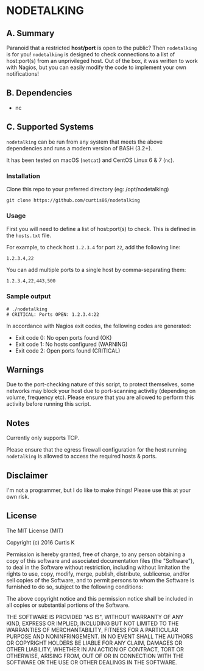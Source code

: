 #  NODETALKING

## A. Summary

Paranoid that a restricted **host/port** is open to the public? Then `nodetalking` is for you! `nodetalking` is designed to check connections to a list of host:port(s) from an unprivileged host. Out of the box, it was written to work with Nagios, but you can easily modify the code to implement your own notifications!

## B. Dependencies

 * nc

## C. Supported Systems

`nodetalking` can be run from any system that meets the above dependencies and runs a modern version of BASH (3.2+).

It has been tested on macOS (`netcat`) and CentOS Linux 6 & 7 (`nc`).

### Installation

Clone this repo to your preferred directory (eg: /opt/nodetalking)

  `git clone https://github.com/curtis86/nodetalking`


### Usage

First you will need to define a list of host:port(s) to check. This is defined in the `hosts.txt` file.

For example, to check host `1.2.3.4` for port `22`, add the following line:

```
1.2.3.4,22
```

You can add multiple ports to a single host by comma-separating them:
```
1.2.3.4,22,443,500
```

### Sample output

```
# ./nodetalking
# CRITICAL: Ports OPEN: 1.2.3.4:22
```

In accordance with Nagios exit codes, the following codes are generated:

* Exit code 0: No open ports found (OK)
* Exit code 1: No hosts configured (WARNING)
* Exit code 2: Open ports found (CRITICAL)

## Warnings

Due to the port-checking nature of this script, to protect themselves, some networks may block your host due to port-scanning activitiy (depending on volume, frequency etc). Please ensure that you are allowed to perform this activity before running this script.

## Notes

Currently only supports TCP.

Please ensure that the egress firewall configuration for the host running `nodetalking` is allowed to access the required hosts & ports.

## Disclaimer

I'm not a programmer, but I do like to make things! Please use this at your own risk.

## License

The MIT License (MIT)

Copyright (c) 2016 Curtis K

Permission is hereby granted, free of charge, to any person obtaining a copy of this software and associated documentation files (the "Software"), to deal in the Software without restriction, including without limitation the rights to use, copy, modify, merge, publish, distribute, sublicense, and/or sell copies of the Software, and to permit persons to whom the Software is furnished to do so, subject to the following conditions:

The above copyright notice and this permission notice shall be included in all copies or substantial portions of the Software.

THE SOFTWARE IS PROVIDED "AS IS", WITHOUT WARRANTY OF ANY KIND, EXPRESS OR IMPLIED, INCLUDING BUT NOT LIMITED TO THE WARRANTIES OF MERCHANTABILITY, FITNESS FOR A PARTICULAR PURPOSE AND NONINFRINGEMENT. IN NO EVENT SHALL THE AUTHORS OR COPYRIGHT HOLDERS BE LIABLE FOR ANY CLAIM, DAMAGES OR OTHER LIABILITY, WHETHER IN AN ACTION OF CONTRACT, TORT OR OTHERWISE, ARISING FROM, OUT OF OR IN CONNECTION WITH THE SOFTWARE OR THE USE OR OTHER DEALINGS IN THE SOFTWARE.
